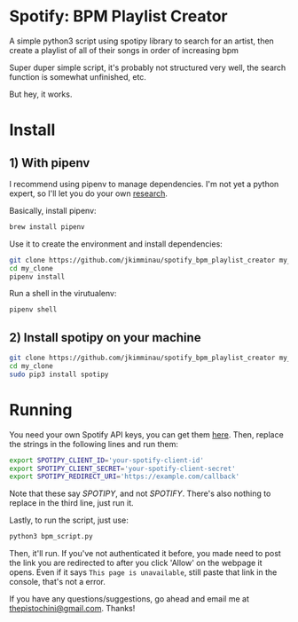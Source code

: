 # Spotify: BPM Playlist Creator
A simple python3 script using spotipy library to search for an artist, then create a playlist of all of their songs in order of increasing bpm

Super duper simple script, it's probably not structured very well, the search function is somewhat unfinished, etc.

But hey, it works.

# Install

## 1) With pipenv
I recommend using pipenv to manage dependencies. I'm not yet a python expert, so I'll let you do your own [research](https://pythontips.com/2013/07/30/what-is-virtualenv/).

Basically, install pipenv:
```bash
brew install pipenv
```

Use it to create the environment and install dependencies:
```bash
git clone https://github.com/jkimminau/spotify_bpm_playlist_creator my_clone
cd my_clone
pipenv install
```

Run a shell in the virutualenv:
```bash
pipenv shell
```

## 2) Install spotipy on your machine
```bash
git clone https://github.com/jkimminau/spotify_bpm_playlist_creator my_clone
cd my_clone
sudo pip3 install spotipy
```

# Running

You need your own Spotify API keys, you can get them [here](https://developer.spotify.com/dashboard/).
Then, replace the strings in the following lines and run them:
```bash
export SPOTIPY_CLIENT_ID='your-spotify-client-id'
export SPOTIPY_CLIENT_SECRET='your-spotify-client-secret'
export SPOTIPY_REDIRECT_URI='https://example.com/callback'
```
Note that these say *SPOTIPY*, and not *SPOTIFY*.
There's also nothing to replace in the third line, just run it.

Lastly, to run the script, just use:
```bash
python3 bpm_script.py
```

Then, it'll run. If you've not authenticated it before, you made need to post the link you are redirected to after you click 'Allow' on the webpage it opens. Even if it says `This page is unavailable`, still paste that link in the console, that's not a error.

If you have any questions/suggestions, go ahead and email me at thepistochini@gmail.com. Thanks!
